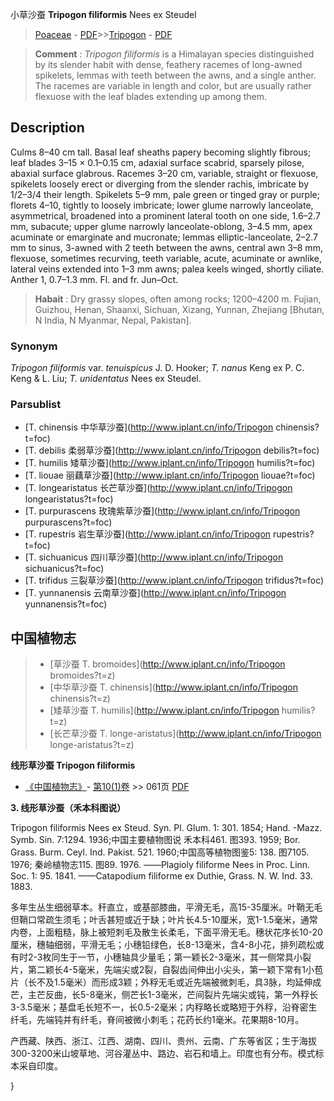 小草沙蚕 **Tripogon filiformis** Nees ex Steudel

> [Poaceae](http://www.iplant.cn/info/Poaceae?t=foc) - [PDF](http://www.iplant.cn/foc/pdf/Poaceae.pdf)>>[Tripogon](http://www.iplant.cn/info/Tripogon?t=foc) - [PDF](http://www.iplant.cn/foc/pdf/Tripogon.pdf)


> **Comment** : 
> *Tripogon filiformis* is a Himalayan species distinguished by its slender habit with dense, feathery racemes of long-awned spikelets, lemmas with teeth between the awns, and a single anther. The racemes are variable in length and color, but are usually rather flexuose with the leaf blades extending up among them.

## Description

Culms 8–40 cm tall. Basal leaf sheaths papery becoming slightly fibrous; leaf blades 3–15 × 0.1–0.15 cm, adaxial surface scabrid, sparsely pilose, abaxial surface glabrous. Racemes 3–20 cm, variable, straight or flexuose, spikelets loosely erect or diverging from the slender rachis, imbricate by 1/2–3/4 their length. Spikelets 5–9 mm, pale green or tinged gray or purple; florets 4–10, tightly to loosely imbricate; lower glume narrowly lanceolate, asymmetrical, broadened into a prominent lateral tooth on one side, 1.6–2.7 mm, subacute; upper glume narrowly lanceolate-oblong, 3–4.5 mm, apex acuminate or emarginate and mucronate; lemmas elliptic-lanceolate, 2–2.7 mm to sinus, 3-awned with 2 teeth between the awns, central awn 3–8 mm, flexuose, sometimes recurving, teeth variable, acute, acuminate or awnlike, lateral veins extended into 1–3 mm awns; palea keels winged, shortly ciliate. Anther 1, 0.7–1.3 mm. Fl. and fr. Jun–Oct.


> **Habait** : 
> Dry grassy slopes, often among rocks; 1200–4200 m. Fujian, Guizhou, Henan, Shaanxi, Sichuan, Xizang, Yunnan, Zhejiang [Bhutan, N India, N Myanmar, Nepal, Pakistan].

### Synonym
*Tripogon filiformis* var. *tenuispicus* J. D. Hooker; *T. nanus* Keng ex P. C. Keng & L. Liu; *T. unidentatus* Nees ex Steudel.

### Parsublist

* [T.  chinensis  中华草沙蚕](http://www.iplant.cn/info/Tripogon chinensis?t=foc)
* [T.  debilis  柔弱草沙蚕](http://www.iplant.cn/info/Tripogon debilis?t=foc)
* [T.  humilis  矮草沙蚕](http://www.iplant.cn/info/Tripogon humilis?t=foc)
* [T.  liouae  丽藕草沙蚕](http://www.iplant.cn/info/Tripogon liouae?t=foc)
* [T.  longearistatus  长芒草沙蚕](http://www.iplant.cn/info/Tripogon longearistatus?t=foc)
* [T.  purpurascens  玫瑰紫草沙蚕](http://www.iplant.cn/info/Tripogon purpurascens?t=foc)
* [T.  rupestris  岩生草沙蚕](http://www.iplant.cn/info/Tripogon rupestris?t=foc)
* [T.  sichuanicus  四川草沙蚕](http://www.iplant.cn/info/Tripogon sichuanicus?t=foc)
* [T.  trifidus  三裂草沙蚕](http://www.iplant.cn/info/Tripogon trifidus?t=foc)
* [T.  yunnanensis  云南草沙蚕](http://www.iplant.cn/info/Tripogon yunnanensis?t=foc)


## 中国植物志

> * [草沙蚕  T.  bromoides](http://www.iplant.cn/info/Tripogon bromoides?t=z)
> * [中华草沙蚕  T.  chinensis](http://www.iplant.cn/info/Tripogon chinensis?t=z)
> * [矮草沙蚕  T.  humilis](http://www.iplant.cn/info/Tripogon humilis?t=z)
> * [长芒草沙蚕  T.  longe-aristatus](http://www.iplant.cn/info/Tripogon longe-aristatus?t=z)


**线形草沙蚕 Tripogon filiformis**

* [《中国植物志》](http://www.iplant.cn/frps)- [第10(1)卷](http://www.iplant.cn/frps/vol/10(1)) >> 061页 [PDF](http://www.iplant.cn/frps/pdf/10(1)/061.pdf)


**3. 线形草沙蚕（禾本科图说）**

Tripogon filiformis Nees ex Steud. Syn. Pl. Glum. 1: 301. 1854; Hand. -Mazz. Symb. Sin. 7:1294. 1936;中国主要植物图说 禾本科461. 图393. 1959; Bor. Grass. Burm. Ceyl. Ind. Pakist. 521. 1960;中国高等植物图鉴5: 138. 图7105. 1976; 秦岭植物志115. 图89. 1976. ——Plagioly filiforme Nees in Proc. Linn. Soc. 1: 95. 1841. ——Catapodium filiforme ex Duthie, Grass. N. W. Ind. 33. 1883.

多年生丛生细弱草本。秆直立，或基部膝曲，平滑无毛，高15-35厘米。叶鞘无毛但鞘口常疏生须毛；叶舌甚短或近于缺；叶片长4.5-10厘米，宽1-1.5毫米，通常内卷，上面粗糙，脉上被短刺毛及散生长柔毛，下面平滑无毛。穗状花序长10-20厘米，穗轴细弱，平滑无毛；小穗铅绿色，长8-13毫米，含4-8小花，排列疏松或有时2-3枚同生于一节，小穗轴具少量毛；第一颖长2-3毫米，其一侧常具小裂片，第二颖长4-5毫米，先端尖或2裂，自裂齿间伸出小尖头，第一颖下常有1小苞片（长不及1.5毫米）而形成3颖；外稃无毛或近先端被微刺毛，具3脉，均延伸成芒，主芒反曲，长5-8毫米，侧芒长1-3毫米，芒间裂片先端尖或钝，第一外稃长3-3.5毫米；基盘毛长短不一，长0.5-2毫米；内稃略长或略短于外稃，沿脊密生纤毛，先端钝并有纤毛，脊间被微小刺毛；花药长约1毫米。花果期8-10月。

产西藏、陕西、浙江、江西、湖南、四川、贵州、云南、广东等省区；生于海拔300-3200米山坡草地、河谷灌丛中、路边、岩石和墙上。印度也有分布。模式标本采自印度。

}